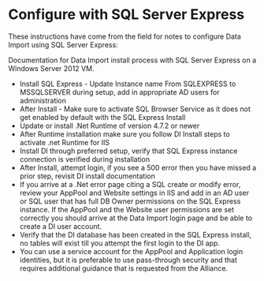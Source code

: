 # Configure with SQL Server Express

These instructions have come from the field for notes to configure Data Import using SQL Server Express:

  

Documentation for Data Import install process with SQL Server Express on a Windows Server 2012 VM.

*   Install SQL Express - Update Instance name From SQLEXPRESS to MSSQLSERVER during setup, add in appropriate AD users for administration
*   After Install - Make sure to activate SQL Browser Service as it does not get enabled by default with the SQL Express Install
*   Update or install .Net Runtime of version 4.7.2 or newer
*   After Runtime installation make sure you follow DI Install steps to activate .net Runtime for IIS
*   Install DI through preferred setup, verify that SQL Express instance connection is verified during installation
*   After Install, attempt login, if you see a 500 error then you have missed a prior step, revisit DI install documentation
*   If you arrive at a .Net error page citing a SQL create or modify error, review your AppPool and Website settings in IIS and add in an AD user or SQL user that has full DB Owner permissions on the SQL Express instance. If the AppPool and the Website user permissions are set correctly you should arrive at the Data Import login page and be able to create a DI user account.
*   Verify that the DI database has been created in the SQL Express install, no tables will exist till you attempt the first login to the DI app.
*   You can use a service account for the AppPool and Application login identities, but it is preferable to use pass-through security and that requires additional guidance that is requested from the Alliance.